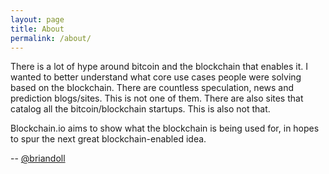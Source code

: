 ```yaml
---
layout: page
title: About
permalink: /about/
---
```


There is a lot of hype around bitcoin and the blockchain that enables it. I wanted to better understand what core use cases people were solving based on the blockchain. There are countless speculation, news and prediction blogs/sites. This is not one of them. There are also sites that catalog all the bitcoin/blockchain startups. This is also not that.

Blockchain.io aims to show what the blockchain is being used for, in hopes to spur the next great blockchain-enabled idea.

-- [@briandoll](https://twitter.com/briandoll)
